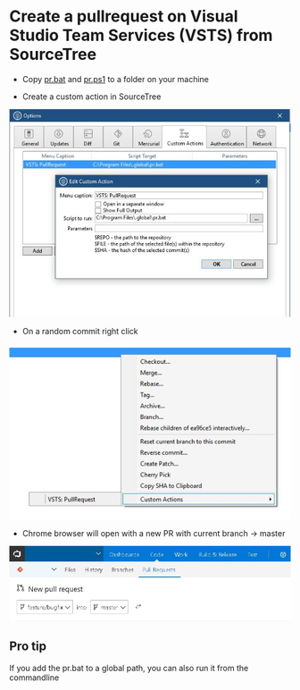 # Create a pullrequest on Visual Studio Team Services (VSTS) from SourceTree #

- Copy [pr.bat](pr.bat) and [pr.ps1](pr.ps1) to a folder on your machine

- Create a custom action in SourceTree

![Sample](Screenshot1.jpg)

- On a random commit right click

![Sample](Screenshot2.jpg)

- Chrome browser will open with a new PR with current branch -> master

![Sample](Screenshot3.jpg)

## Pro tip
If you add the pr.bat to a global path, you can also run it from the commandline

